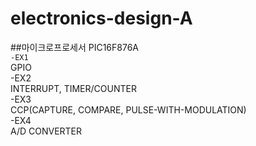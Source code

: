 # electronics-design-A
##마이크로프로세서 PIC16F876A  
<code>-EX1</code>  
GPIO  
-EX2  
INTERRUPT, TIMER/COUNTER  
-EX3  
CCP(CAPTURE, COMPARE, PULSE-WITH-MODULATION)  
-EX4  
A/D CONVERTER  
